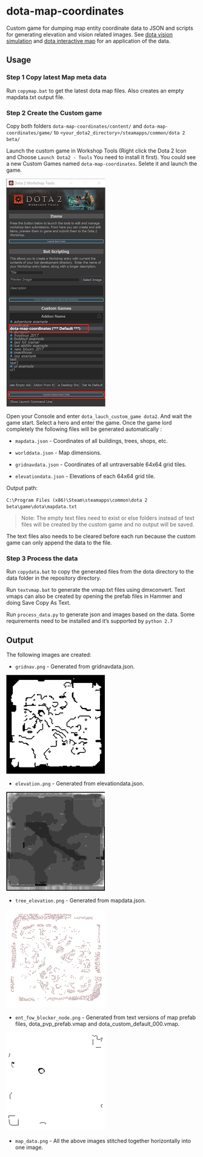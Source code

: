 # dota-map-coordinates

Custom game for dumping map entity coordinate data to JSON and scripts for generating elevation and vision related images. See [dota vision simulation](https://github.com/devilesk/dota-vision-simulation) and [dota interactive map](https://github.com/devilesk/dota-interactive-map) for an application of the data.

## Usage

### Step 1 Copy latest Map meta data

Run `copymap.bat` to get the latest dota map files. Also creates an empty mapdata.txt output file.

### Step 2 Create the Custom game

Copy both folders `dota-map-coordinates/content/` and  `dota-map-coordinates/game/` to `<your_dota2_directory>/steamapps/common/dota 2 beta/` 

Launch the custom game in Workshop Tools (Right click the Dota 2 Icon and Choose `Launch Dota2 - Tools` You need to install it first). You could see a new Custom Games named `dota-map-coordinates`. Selete it and launch the game.

![gridnav.png](img/Coodinates_Guide1.png)

Open your Console and enter `dota_lauch_custom_game dota2`. And wait the game start. Select a hero and enter the game. Once the game lord completely the following files will be generated automatically :

* `mapdata.json` - Coordinates of all buildings, trees, shops, etc.

* `worlddata.json` - Map dimensions.

* `gridnavdata.json` - Coordinates of all untraversable 64x64 grid tiles. 

* `elevationdata.json` - Elevations of each 64x64 grid tile.

Output path:

`C:\Program Files (x86)\Steam\steamapps\common\dota 2 beta\game\dota\mapdata.txt`

> Note: The empty text files need to exist or else folders instead of text files will be created by the custom game and no output will be saved.

The text files also needs to be cleared before each run because the custom game can only append the data to the file.

### Step 3 Process the data

Run `copydata.bat` to copy the generated files from the dota directory to the data folder in the repository directory.

Run `textvmap.bat` to generate the vmap.txt files using dmxconvert. Text vmaps can also be created by opening the prefab files in Hammer and doing Save Copy As Text.

Run `process_data.py` to generate json and images based on the data. Some requirements need to be installed and it‘s supported by `python 2.7` 

## Output

The following images are created:

* `gridnav.png` - Generated from gridnavdata.json.

![gridnav.png](img/gridnav.png?raw=true)

* `elevation.png` - Generated from elevationdata.json.

![elevation.png](img/elevation.png?raw=true)

* `tree_elevation.png` - Generated from mapdata.json.

![tree_elevation.png](img/tree_elevation.png?raw=true)

* `ent_fow_blocker_node.png` - Generated from text versions of map prefab files, dota_pvp_prefab.vmap and dota_custom_default_000.vmap.

![ent_fow_blocker_node.png](img/ent_fow_blocker_node.png?raw=true)

* `map_data.png` - All the above images stitched together horizontally into one image.